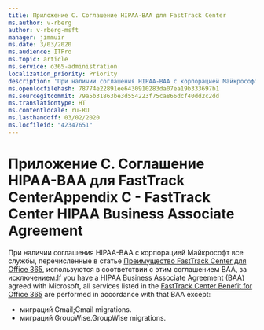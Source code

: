 ```yaml
---
title: Приложение C. Соглашение HIPAA-BAA для FastTrack Center
ms.author: v-rberg
author: v-rberg-msft
manager: jimmuir
ms.date: 3/03/2020
ms.audience: ITPro
ms.topic: article
ms.service: o365-administration
localization_priority: Priority
description: 'При наличии соглашения HIPAA-BAA с корпорацией Майкрософт на использование служб FastTrack в это соглашение включаются все службы, перечисленные в списке FastTrack Center Benefit for Office 365, за исключением:'
ms.openlocfilehash: 78774e22891ee6430910283da07ea19b333697b1
ms.sourcegitcommit: 79a5b31863be3d554223f75ca866dcf40dd2c2dd
ms.translationtype: HT
ms.contentlocale: ru-RU
ms.lasthandoff: 03/02/2020
ms.locfileid: "42347651"
---
```

# <a name="appendix-c---fasttrack-center-hipaa-business-associate-agreement"></a><span data-ttu-id="5c0c0-103">Приложение C. Соглашение HIPAA-BAA для FastTrack Center</span><span class="sxs-lookup"><span data-stu-id="5c0c0-103">Appendix C - FastTrack Center HIPAA Business Associate Agreement</span></span>

<span data-ttu-id="5c0c0-104">При наличии соглашения HIPAA-BAA с корпорацией Майкрософт все службы, перечисленные в статье [Преимущество FastTrack Center для Office 365](O365-fasttrack-benefit-for-office-365.md), используются в соответствии с этим соглашением BAA, за исключением:</span><span class="sxs-lookup"><span data-stu-id="5c0c0-104">If you have a HIPAA Business Associate Agreement (BAA) agreed with Microsoft, all services listed in the [FastTrack Center Benefit for Office 365](O365-fasttrack-benefit-for-office-365.md) are performed in accordance with that BAA except:</span></span> 
  
- <span data-ttu-id="5c0c0-105">миграций Gmail;</span><span class="sxs-lookup"><span data-stu-id="5c0c0-105">Gmail migrations.</span></span>   
- <span data-ttu-id="5c0c0-106">миграций GroupWise.</span><span class="sxs-lookup"><span data-stu-id="5c0c0-106">GroupWise migrations.</span></span>
    

